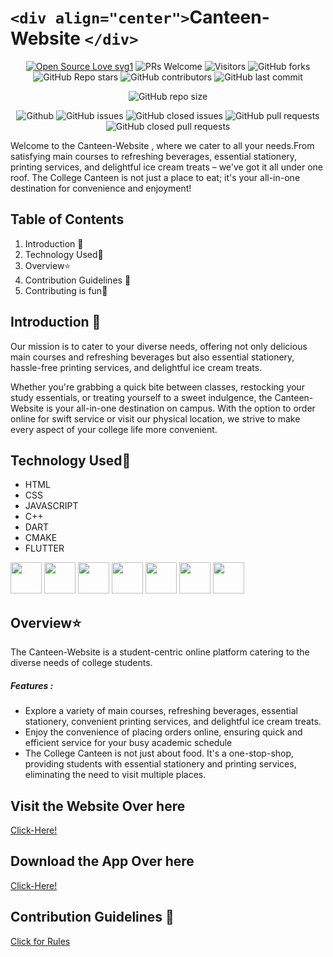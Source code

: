 # `<div align="center">`Canteen-Website `</div>`

<div align="center">
 <p>

[![Open Source Love svg1](https://badges.frapsoft.com/os/v1/open-source.svg?v=103)](https://github.com/ellerbrock/open-source-badges/)
![PRs Welcome](https://img.shields.io/badge/PRs-welcome-brightgreen.svg?style=flat)
![Visitors](https://api.visitorbadge.io/api/visitors?path=Shinjan-saha%2FCanteen-Website%20&countColor=%23263759&style=flat)
![GitHub forks](https://img.shields.io/github/forks/Shinjan-saha/Canteen-Website)
![GitHub Repo stars](https://img.shields.io/github/stars/Shinjan-saha/Canteen-Website)
![GitHub contributors](https://img.shields.io/github/contributors/Shinjan-saha/Canteen-Website)
![GitHub last commit](https://img.shields.io/github/last-commit/Shinjan-saha/Canteen-Website)

![GitHub repo size](https://img.shields.io/github/repo-size/Shinjan-saha/Canteen-Website)

![Github](https://img.shields.io/github/license/Shinjan-saha/Canteen-Website)
![GitHub issues](https://img.shields.io/github/issues/Shinjan-saha/Canteen-Website)
![GitHub closed issues](https://img.shields.io/github/issues-closed-raw/Shinjan-saha/Canteen-Website)
![GitHub pull requests](https://img.shields.io/github/issues-pr/Shinjan-saha/Canteen-Website)
![GitHub closed pull requests](https://img.shields.io/github/issues-pr-closed/Shinjan-saha/Canteen-Website)

</p>
 </div>

Welcome to the Canteen-Website , where we cater to all your needs.From satisfying main courses to refreshing beverages, essential stationery, printing services, and delightful ice cream treats – we've got it all under one roof.
The College Canteen is not just a place to eat; it's your all-in-one destination for convenience and enjoyment!

## Table of Contents

1. Introduction 📌
2. Technology Used🚀
3. Overview⭐
4. Contribution Guidelines 📑
5. Contributing is fun🧡

## Introduction 📌

Our mission is to cater to your diverse needs, offering not only delicious main courses and refreshing beverages but also essential stationery, hassle-free printing services, and delightful ice cream treats.

Whether you're grabbing a quick bite between classes, restocking your study essentials, or treating yourself to a sweet indulgence, the  Canteen-Website is your all-in-one destination on campus. With the option to order online for swift service or visit our physical location, we strive to make every aspect of your college life more convenient.

## Technology Used🚀

- HTML
- CSS
- JAVASCRIPT
- C++
- DART
- CMAKE
- FLUTTER

<img src="https://github.com/Sneha123-zudo/Canteen-Website/assets/145490348/9844298c-6310-48de-88b1-75884f799522" height="50">
<img src="https://github.com/Sneha123-zudo/Canteen-Website/assets/145490348/288a246b-2f82-4254-a7d8-f2ee0b4d261e" height="50">
<img src="https://github.com/Sneha123-zudo/Canteen-Website/assets/145490348/ea7cbb0a-a15b-4f9e-bd0b-afe1f954a764" height="50">
<img src="https://github.com/Sneha123-zudo/Canteen-Website/assets/145490348/57e6ef84-0dde-43b4-96d3-c69cda9fb1d7" height="50">
<img src="https://github.com/Sneha123-zudo/Canteen-Website/assets/145490348/bb113aa4-b8db-4db2-9e1a-c4178e463881" height="50">
<img src="https://github.com/Sneha123-zudo/Canteen-Website/assets/145490348/46bc7e68-1d63-4f81-b72c-a7e19487e9f2" height="50">
<img src="https://github.com/Sneha123-zudo/Canteen-Website/assets/145490348/8ee2d3af-79cb-4413-9467-f98952c6cd60" height="50">

## Overview⭐

The  Canteen-Website is a student-centric online platform catering to the diverse needs of college students.

##### Features :

- Explore a variety of main courses, refreshing beverages, essential stationery, convenient printing services, and delightful ice cream treats.
- Enjoy the convenience of placing orders online, ensuring quick and efficient service for your busy academic schedule
- The College Canteen is not just about food. It's a one-stop-shop, providing students with essential stationery and printing services, eliminating the need to visit multiple places.

## Visit the Website Over here

[Click-Here!](https://canteen-website-shinjan.vercel.app/)

## Download the App Over here

[Click-Here!](https://github.com/Shinjan-saha/Canteen-Website/blob/main/canapp/canapp/App-release/app-release.apk)

## Contribution Guidelines 📑

[Click for Rules](https://github.com/Shinjan-saha/Canteen-Website/blob/main/CONTRIBUTE.md)
